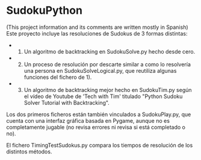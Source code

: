 # SudokuPython
(This project information and its comments are written mostly in Spanish)
Este proyecto incluye las resoluciones de Sudokus de 3 formas distintas:
- 1) Un algoritmo de backtracking en SudokuSolve.py hecho desde cero.
- 2) Un proceso de resolución por descarte similar a como lo resolvería una persona en SudokuSolveLogical.py, que reutiliza algunas funciones del fichero de 1).
- 3) Un algoritmo de backtracking mejor hecho en SudokuTim.py según el vídeo de Youtube de 'Tech with Tim' titulado "Python Sudoku Solver Tutorial with Backtracking".

Los dos primeros ficheros están también vinculados a SudokuPlay.py, que cuenta con una interfaz gráfica basada en Pygame, aunque no es completamente jugable (no revisa errores ni revisa si está completado o no).

El fichero TimingTestSudokus.py compara los tiempos de resolución de los distintos métodos.
